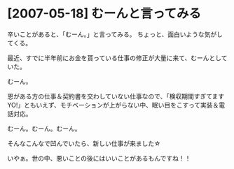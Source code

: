 # [2007-05-18] むーんと言ってみる


辛いことがあると、「むーん。」と言ってみる。
ちょっと、面白いような気がしてくる。

最近、すでに半年前にお金を貰っている仕事の修正が大量に来て、むーんとしていた。

むーん。

恩がある方の仕事＆契約書を交わしていない仕事なので、「検収期間すぎてますYO!」ともいえず、モチベーションが上がらない中、眠い目をこすって実装＆電話対応。

むーん。むーん。むーん。

そんなこんなで凹んでいたら、新しい仕事が来ました☆

いやぁ。世の中、悪いことの後にはいいことがあるもんですね！！

